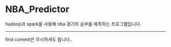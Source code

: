 # NBA_Predictor
hadoop과 spark를 사용해 nba 경기의 승부를 예측하는 프로그램입니다.


--------------------------------------------------
first commit은 무시하셔도 됩니다..
